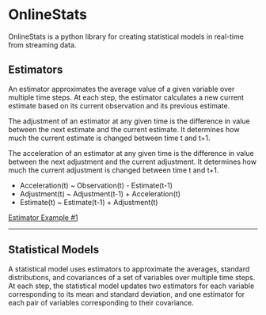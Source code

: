 # OnlineStats

OnlineStats is a python library for creating statistical models in real-time from streaming data.

## Estimators

An estimator approximates the average value of a given variable over multiple time steps. At each step, the estimator calculates a new current estimate based on its current observation and its previous estimate.

The adjustment of an estimator at any given time is the difference in value between the next estimate and the current estimate. It determines how much the current estimate is changed between time t and t+1.

The acceleration of an estimator at any given time is the difference in value between the next adjustment and the current adjustment. It determines how much the current adjustment is changed between time t and t+1.

* Acceleration(t) ~ Observation(t) - Estimate(t-1)
* Adjustment(t) ~ Adjustment(t-1) + Acceleration(t)
* Estimate(t) ~ Estimate(t-1) + Adjustment(t)

[Estimator Example #1](https://github.com/CarsonScott/onlinestats/blob/master/ESTIMATOR_EXAMPLES.MD)

***
## Statistical Models

A statistical model uses estimators to approximate the averages, standard distributions, and covariances of a set of variables over multiple time steps. At each step, the statistical model updates two estimators for each variable corresponding to its mean and standard deviation, and one estimator for each pair of variables corresponding to their covariance.

